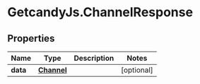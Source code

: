 # GetcandyJs.ChannelResponse

## Properties

Name | Type | Description | Notes
------------ | ------------- | ------------- | -------------
**data** | [**Channel**](Channel.md) |  | [optional] 


